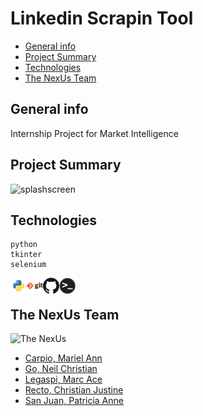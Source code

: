 # Linkedin Scrapin Tool
* [General info](#general-info)
* [Project Summary](#project-summary)
* [Technologies](#technologies)
* [The NexUs Team](#the-nexus-team)

## General info
Internship Project for Market Intelligence

## Project Summary
![splashscreen](/Images/001.jpg?raw=true "splashscreen")


## Technologies
    python
    tkinter
    selenium
    
<img align="left" alt="CSS3" width="26px" src="https://raw.githubusercontent.com/github/explore/80688e429a7d4ef2fca1e82350fe8e3517d3494d/topics/python/python.png" />
<img align="left" alt="Git" width="26px" src="https://raw.githubusercontent.com/github/explore/80688e429a7d4ef2fca1e82350fe8e3517d3494d/topics/git/git.png" />
<img align="left" alt="GitHub" width="26px" src="https://raw.githubusercontent.com/github/explore/78df643247d429f6cc873026c0622819ad797942/topics/github/github.png" />
<img align="left" alt="Terminal" width="26px" src="https://raw.githubusercontent.com/github/explore/80688e429a7d4ef2fca1e82350fe8e3517d3494d/topics/terminal/terminal.png" />
<br>

## The NexUs Team
![The NexUs](/Images/NexUs_Logo.gif?raw=true "The NexUs")
- [Carpio, Mariel Ann](https://github.com/CarpioMrl/)
- [Go, Neil Christian](https://github.com/Nichigo-GitHub/)
- [Legaspi, Marc Ace](https://github.com/mecsung/)
- [Recto, Christian Justine](https://github.com/jcjrecto/)
- [San Juan, Patricia Anne](https://github.com/sanjuanpatricia/)
